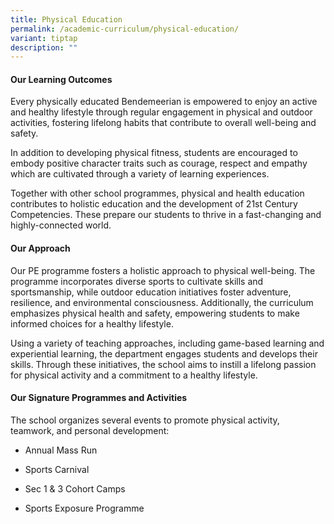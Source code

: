 ```yaml
---
title: Physical Education
permalink: /academic-curriculum/physical-education/
variant: tiptap
description: ""
---
```

<h4><strong>Our Learning Outcomes</strong></h4>
<p>Every physically educated Bendemeerian is empowered to enjoy an active
and healthy lifestyle through regular engagement in physical and outdoor
activities, fostering lifelong habits that contribute to overall well-being
and safety.</p>
<p>In addition to developing physical fitness, students are encouraged to
embody positive character traits such as courage, respect and empathy which
are cultivated through a variety of learning experiences.</p>
<p>Together with other school programmes, physical and health education contributes
to holistic education and the development of 21st Century Competencies.
These prepare our students to thrive in a fast-changing and highly-connected
world.</p>
<h4><strong>Our Approach</strong></h4>
<p>Our PE programme fosters a holistic approach to physical well-being. The
programme incorporates diverse sports to cultivate skills and sportsmanship,
while outdoor education initiatives foster adventure, resilience, and environmental
consciousness. Additionally, the curriculum emphasizes physical health
and safety, empowering students to make informed choices for a healthy
lifestyle.</p>
<p>Using a variety of teaching approaches, including game-based learning
and experiential learning, the department engages students and develops
their skills. Through these initiatives, the school aims to instill a lifelong
passion for physical activity and a commitment to a healthy lifestyle.</p>
<h4><strong>Our Signature Programmes and Activities</strong></h4>
<p>The school organizes several events to promote physical activity, teamwork,
and personal development:</p>
<ul data-tight="true" class="tight">
<li>
<p>Annual Mass Run</p>
</li>
<li>
<p>Sports Carnival</p>
</li>
<li>
<p>Sec 1 &amp; 3 Cohort Camps</p>
</li>
<li>
<p>Sports Exposure Programme</p>
</li>
</ul>
<p></p>